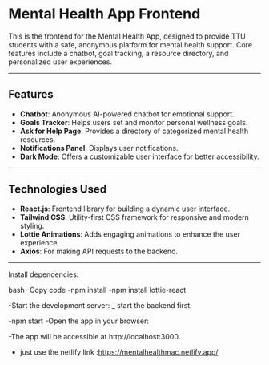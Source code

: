 # **Mental Health App Frontend**

This is the frontend for the Mental Health App, designed to provide TTU students with a safe, anonymous platform for mental health support. Core features include a chatbot, goal tracking, a resource directory, and personalized user experiences.

---

## **Features**

- **Chatbot**: Anonymous AI-powered chatbot for emotional support.
- **Goals Tracker**: Helps users set and monitor personal wellness goals.
- **Ask for Help Page**: Provides a directory of categorized mental health resources.
- **Notifications Panel**: Displays user notifications.
- **Dark Mode**: Offers a customizable user interface for better accessibility.

---

## **Technologies Used**

- **React.js**: Frontend library for building a dynamic user interface.
- **Tailwind CSS**: Utility-first CSS framework for responsive and modern styling.
- **Lottie Animations**: Adds engaging animations to enhance the user experience.
- **Axios**: For making API requests to the backend.

---
Install dependencies:

bash
-Copy code
-npm install
-npm install lottie-react

-Start the development server:
_ start the backend first.

-npm start
-Open the app in your browser:

-The app will be accessible at http://localhost:3000.
- just use the netlify link :https://mentalhealthmac.netlify.app/

